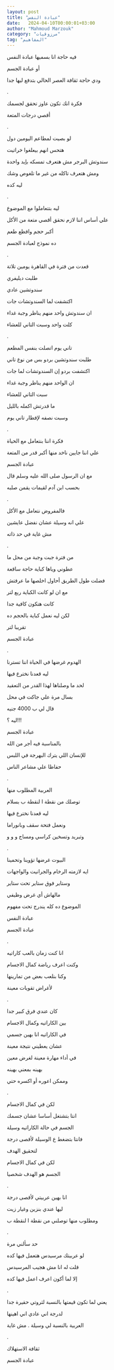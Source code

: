```yaml
---
layout: post
title: "عبادة النفس"
date:   2024-04-10T00:00:01+03:00
author: "Mahmoud Marzouk"
category: "مرزوقيات"
tag: "المفاهيم"
---
```



فيه حاجة انا بسميها عبادة النفس

أو عبادة الجسم

ودي حاجة ثقافة العصر الحالي بتدفع ليها جدا

.

فكرة انك تكون عاوز تحقق لجسمك

أقصي درجات المتعة

.

لو بصيت لمطاعم اليومين دول

هتحس انهم بيعلغوا خراتيت

سندوتش البرجر مش هتعرف تمسكه بإيد واحدة

ومش هتعرف تاكله من غير ما تلغوص وشك

ليه كده

.

ليه بتتعاملوا مع الموضوع

علي أساس اننا لازم نحقق أقصي متعة من الأكل

أكبر حجم وافظع طعم

ده نموذج لعبادة الجسم

.

قعدت من فترة في القاهرة يومين تلاتة

طلبت ديليفري

سندوتشين عادي

اكتشفت لما السندوتشات جات

ان سندوتش واحد منهم يناظر وجبة غداء

كلت واحد وسبت التاني للعشاء

.

تاني يوم اتصلت بنفس المطعم

طلبت سندوتشين بردو بس من نوع تاني

اكتشفت بردو إن السندوتشات لما جات

ان الواحد منهم يناظر وجبة غداء

سبت التاني للعشاء

ما قدرتش اكمله بالليل

وسبت نصفه لإفطار تاني يوم

.

فكرة اننا بنتعامل مع الحياة

علي اننا جايين ناخد منها أكبر قدر من المتعة

عبادة الجسم

مع ان الرسول صلى الله عليه وسلم قال

بحسب ابن آدم لقيمات يقمن صلبه

.

فالمفروض نتعامل مع الأكل

علي انه وسيلة عشان نفضل عايشين

مش غاية في حد ذاته

.

من فترة جبت وجبة من محل ما

عطوني وياها كباية حاجة ساقعة

فضلت طول الطريق أحاول اخلصها ما عرفتش

مع ان لو كانت الكباية ربع لتر

كانت هتكون كافية جدا

لكن ليه نعمل كباية بالحجم ده

تقريبا لتر

عبادة الجسم

.

الهدوم غرضها في الحياة اننا تسترنا

ليه قعدنا نخترع فيها

لحد ما وصلناها لهذا القدر من التعقيد

بسال مرة علي جاكت في محل

قال لي ب 4000 جنيه

ليه ؟!!!

عبادة الجسم

بالمناسبة فيه أجر من الله

للإنسان اللي يترك البهرجة في اللبس

حفاظا علي مشاعر الناس

.

العربية المطلوب منها

توصلك من نقطة ا لنقطة ب بسلام

ليه قعدنا نخترع فيها

ونعمل فتحة سقف وبانوراما

وتبريد وتسخين كراسي ومساج و و و

.

البيوت غرضها تؤوينا وتحمينا

ايه لازمته الرخام والجرانيت والواجهات

وستاير فوق ستاير تحت ستاير

مالهاش أي غرض وظيفي

الموضوع ده كله يندرج تحت مفهوم

عبادة النفس

عبادة الجسم

.

انا كنت زمان بالعب كاراتيه

وكنت اعرف رياضة كمال الاجسام

وكنا بنلعب بعض من تمارينها

لأغراض تقويات معينة

.

كان عندي فرق كبير جدا

بين الكاراتيه وكمال الاجسام

في الكاراتيه انا بهين جسمي

عشان يعطيني نتيجة معينة

في أداء مهارة معينة لغرض معين

بهينه بمعني بهينه

وممكن اعوره أو اكسره حتي

.

لكن في كمال الاجسام

انتا بتشتغل أساسا عشان جسمك

الجسم في حالة الكاراتيه وسيلة

فانتا بتضغط ع الوسيلة لأقصى درجة

لتحقيق الهدف

لكن في كمال الاجسام

الجسم هو الهدف شخصيا

.

انا بهين عربيتي لأقصى درجة

ليها عندي بنزين وغيار زيت

ومطلوب منها توصلني من نقطة ا لنقطة ب

.

حد سألني مرة

لو عربيتك مرسيدس هتعمل فيها كده

قلت له انا مش هجيب المرسيدس

إلا لما أكون اعرف اعمل فيها كده

.

يعني لما تكون قيمتها بالنسبة لثروتي حقيرة جدا

لدرجة اني عادي اني اهينها

العربية بالنسبة لي وسيلة . مش غاية

.

ثقافة الاستهلاك

عبادة الجسم
